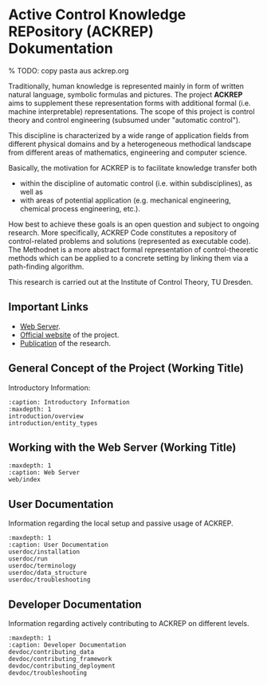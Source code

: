 # Active Control Knowledge REPository (ACKREP) Dokumentation

% TODO: copy pasta aus ackrep.org

Traditionally, human knowledge is represented mainly in form of written natural language, symbolic formulas and pictures.
The project **ACKREP** aims to supplement these representation forms with additional formal (i.e. machine interpretable)
representations. The scope of this project is control theory and control engineering (subsumed under "automatic control").

This discipline is characterized by a wide range of application fields from different physical domains and by a
heterogeneous methodical landscape from different areas of mathematics, engineering and computer science.

Basically, the motivation for ACKREP is to facilitate knowledge transfer both

- within the discipline of automatic control (i.e. within subdisciplines), as well as
- with areas of potential application (e.g. mechanical engineering, chemical process engineering, etc.).

How best to achieve these goals is an open question and subject to ongoing research. More specifically, ACKREP Code
constitutes a repository of control-related problems and solutions (represented as executable code). The Methodnet is a
more abstract formal representation of control-theoretic methods which can be applied to a concrete setting by linking
them via a path-finding algorithm.

This research is carried out at the Institute of Control Theory, TU Dresden.

## Important Links

- [Web Server](https://testing.ackrep.org).
- [Official website](https://ackrep.org/) of the project.
- [Publication](https://ieeexplore.ieee.org/document/9259657) of the research.

## General Concept of the Project (Working Title)

Introductory Information:

```{toctree}
:caption: Introductory Information
:maxdepth: 1
introduction/overview
introduction/entity_types
```

## Working with the Web Server (Working Title)

```{toctree}
:maxdepth: 1
:caption: Web Server
web/index
```

## User Documentation
Information regarding the local setup and passive usage of ACKREP.
```{toctree}
:maxdepth: 1
:caption: User Documentation
userdoc/installation
userdoc/run
userdoc/terminology
userdoc/data_structure
userdoc/troubleshooting
```

## Developer Documentation
Information regarding actively contributing to ACKREP on different levels.
```{toctree}
:maxdepth: 1
:caption: Developer Documentation
devdoc/contributing_data
devdoc/contributing_framework
devdoc/contributing_deployment
devdoc/troubleshooting
```
